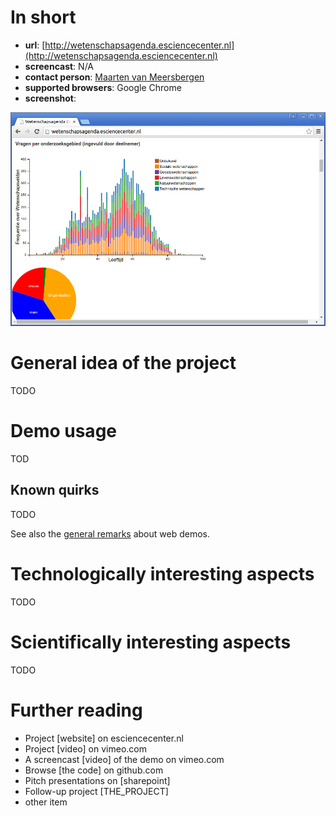 # In short

- **url**: [http://wetenschapsagenda.esciencecenter.nl](http://wetenschapsagenda.esciencecenter.nl)
- **screencast**: N/A
- **contact person**: [Maarten van Meersbergen](https://www.esciencecenter.nl/profile/maarten-van-meersbergen-msc)
- **supported browsers**: Google Chrome
- **screenshot**: 

![screenshot](/demos/wetenschapsagenda/screencapture-demo-wetenschapsagenda.png "Screenshot demo Nationale Wetenschapsagenda")


# General idea of the project

TODO

# Demo usage

TOD

## Known quirks

TODO

See also the [general remarks](/doc/demo-usage-general-remarks.md) about web demos.


# Technologically interesting aspects

TODO

# Scientifically interesting aspects

TODO

# Further reading

- Project [website] on esciencecenter.nl
- Project [video] on vimeo.com
- A screencast [video] of the demo on vimeo.com
- Browse [the code] on github.com
- Pitch presentations on [sharepoint]
- Follow-up project [THE_PROJECT]
- other item






